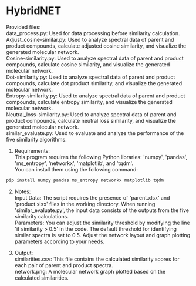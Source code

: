 # HybridNET
Provided files:  
data_process.py: Used for data processing before similarity calculation.  
Adjust_cosine-similar.py: Used to analyze spectral data of parent and product compounds, calculate adjusted cosine similarity, and visualize the generated molecular network.  
Cosine-similarity.py: Used to analyze spectral data of parent and product compounds, calculate cosine similarity, and visualize the generated molecular network.  
Dot-similarity.py: Used to analyze spectral data of parent and product compounds, calculate dot product similarity, and visualize the generated molecular network.  
Entropy-similarity.py: Used to analyze spectral data of parent and product compounds, calculate entropy similarity, and visualize the generated molecular network.  
Neutral_loss-similarity.py: Used to analyze spectral data of parent and product compounds, calculate neutral loss similarity, and visualize the generated molecular network.  
similar_evaluate.py: Used to evaluate and analyze the performance of the five similarity algorithms.  

 1. Requirements:  
This program requires the following Python libraries: 'numpy', 'pandas', 'ms_entropy', 'networkx', 'matplotlib', and 'tqdm'.  
You can install them using the following command:  
```ruby  
pip install numpy pandas ms_entropy networkx matplotlib tqdm  
```  

 2. Notes:  
Input Data: The script requires the presence of 'parent.xlsx' and 'product.xlsx' files in the working directory. When running 'similar_evaluate.py', the input data consists of the outputs from the five similarity calculations.  
Parameters: You can adjust the similarity threshold by modifying the line 'if similarity > 0.5' in the code. The default threshold for identifying similar spectra is set to 0.5. Adjust the network layout and graph plotting parameters according to your needs.  

 3. Output:  
similarities.csv: This file contains the calculated similarity scores for each pair of parent and product spectra.  
network.png: A molecular network graph plotted based on the calculated similarities.
